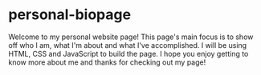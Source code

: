 # personal-biopage
Welcome to my personal website page! This page's main focus is to show off who I am, what I'm about and what I've accomplished. I will be using HTML, CSS and JavaScript to build the page. I hope you enjoy getting to know more about me and thanks for checking out my page!


